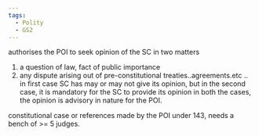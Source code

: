 ```yaml
---
tags:
  - Polity
  - GS2
---
```

authorises the POI to seek opinion of the SC in two matters
1. a question of law, fact of public importance
2. any dispute arising out of pre-constitutional treaties..agreements.etc ..
in first case SC has may or may not give its opinion, 
but in the second case, it is mandatory for the SC to provide its opinion
in both the cases, the opinion is advisory in nature for the POI.


constitutional case or references made by the POI under 143, needs a bench of >= 5 judges.
